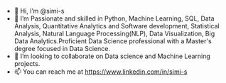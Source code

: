 - 👋 Hi, I’m @simi-s
- 👀 I’m Passionate and skilled in Python, Machine Learning, SQL, Data Analysis, Quantitative Analytics and Software development, Statistical Analysis, Natural Language Processing(NLP), Data Visualization, Big Data Analytics.Proficient Data Science professional with a Master's degree focused in Data Science.
- 💞️ I’m looking to collaborate on Data science and Machine Learning projects.
- 📫 You can reach me at https://www.linkedin.com/in/simi-s

<!---
simi-s/simi-s is a ✨ special ✨ repository because its `README.md` (this file) appears on your GitHub profile.
You can click the Preview link to take a look at your changes.
--->

